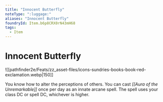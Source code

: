 ```yaml
---
title: "Innocent Butterfly"
noteType: ":luggage:"
aliases: "Innocent Butterfly"
foundryId: Item.b6p8CRX0rN43mH68
tags:
  - Item
---
```


# Innocent Butterfly
![[pathfinder2e/Feats/zz_asset-files/icons-sundries-books-book-red-exclamation.webp|150]]

You know how to alter the perceptions of others. You can cast _[[Aura of the Unremarkable]]_ once per day as an innate arcane spell. The spell uses your class DC or spell DC, whichever is higher.
